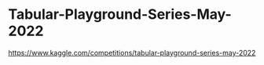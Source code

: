 # Tabular-Playground-Series-May-2022

https://www.kaggle.com/competitions/tabular-playground-series-may-2022

